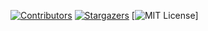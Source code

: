 <!-- PROJECT SHIELDS -->
[![Contributors][contributors-shield]][contributors-url]
[![Stargazers][stars-shield]][stars-url]
[![MIT License][license-shield]]

<!-- MARKDOWN LINKS & IMAGES -->
[contributors-shield]: https://img.shields.io/github/contributors/othneildrew/Best-README-Template.svg?style=for-the-badge
[contributors-url]: https://github.com/JuJuATS/ULAgenda/graphs/contributors
[stars-shield]: https://img.shields.io/github/stars/othneildrew/Best-README-Template.svg?style=for-the-badge
[stars-url]: https://github.com/JuJuATS/ULAgenda/stargazers
[license-shield]: https://img.shields.io/github/license/othneildrew/Best-README-Template.svg?style=for-the-badge
